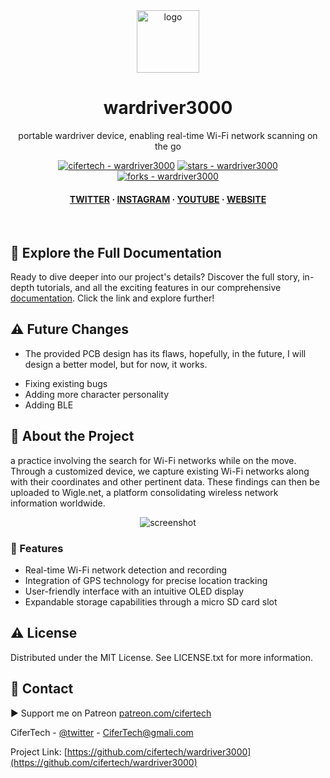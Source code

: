 <div align="center">

  <img src="https://user-images.githubusercontent.com/62047147/195847997-97553030-3b79-4643-9f2c-1f04bba6b989.png" alt="logo" width="100" height="auto" />
  <h1>wardriver3000</h1>
   
  <p>
    portable wardriver device, enabling real-time Wi-Fi network scanning on the go
  </p>
   

 
<!-- Badges -->

<a href="https://github.com/cifertech/wardriver3000" title="Go to GitHub repo"><img src="https://img.shields.io/static/v1?label=cifertech&message=wardriver3000&color=white&logo=github" alt="cifertech - wardriver3000"></a>
<a href="https://github.com/cifertech/wardriver3000"><img src="https://img.shields.io/github/stars/cifertech/wardriver3000?style=social" alt="stars - wardriver3000"></a>
<a href="https://github.com/cifertech/wardriver3000"><img src="https://img.shields.io/github/forks/cifertech/wardriver3000?style=social" alt="forks - wardriver3000"></a>
   
<h4>
    <a href="https://twitter.com/techcifer">TWITTER</a>
  <span> · </span>
    <a href="https://www.instagram.com/cifertech/">INSTAGRAM</a>
  <span> · </span>
    <a href="https://www.youtube.com/c/techcifer">YOUTUBE</a>
  <span> · </span>
    <a href="https://cifertech.net/">WEBSITE</a>
  </h4>
</div> 
 
<br />


## 📖 Explore the Full Documentation

Ready to dive deeper into our project's details? Discover the full story, in-depth tutorials, and all the exciting features in our comprehensive [documentation](https://cifertech.net/esp32-div-your-swiss-army-knife-for-wireless-networks/). Click the link and explore further!

## ⚠ Future Changes
- The provided PCB design has its flaws, hopefully, in the future, I will design a better model, but for now, it works.
<be>

- Fixing existing bugs
- Adding more character personality
- Adding BLE 
  

<!-- About the Project -->
## :star2: About the Project
a practice involving the search for Wi-Fi networks while on the move. Through a customized device, we capture existing Wi-Fi networks along with their coordinates and other pertinent data. These findings can then be uploaded to Wigle.net, a platform consolidating wireless network information worldwide.

<div align="center"> 
  <img src="https://github.com/cifertech/wardriver3000/assets/62047147/69b472f7-670b-4f82-a646-3a54990e43db" alt="screenshot" width="Auto" height="Auto" />
</div>


<!-- Features -->
### :dart: Features

- Real-time Wi-Fi network detection and recording
- Integration of GPS technology for precise location tracking
- User-friendly interface with an intuitive OLED display
- Expandable storage capabilities through a micro SD card slot


<!-- License --> 
## :warning: License
 
Distributed under the MIT License. See LICENSE.txt for more information.


<!-- Contact -->
## :handshake: Contact 

▶ Support me on Patreon [patreon.com/cifertech](https://www.patreon.com/cifertech)

CiferTech - [@twitter](https://twitter.com/techcifer) - CiferTech@gmali.com

Project Link: [https://github.com/cifertech/wardriver3000](https://github.com/cifertech/wardriver3000)

 
 
